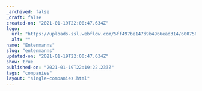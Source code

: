 ```yaml
---
_archived: false
_draft: false
created-on: "2021-01-19T22:00:47.634Z"
logo:
  url: "https://uploads-ssl.webflow.com/5ff497be147d9b4966ead314/60075685a19340b6f3848788_entenmannsgrey.jpg"
  alt: ""
name: "Entenmanns"
slug: "entenmanns"
updated-on: "2021-01-19T22:00:47.634Z"
show: true
published-on: "2021-01-19T22:19:22.233Z"
tags: "companies"
layout: "single-companies.html"
---
```



